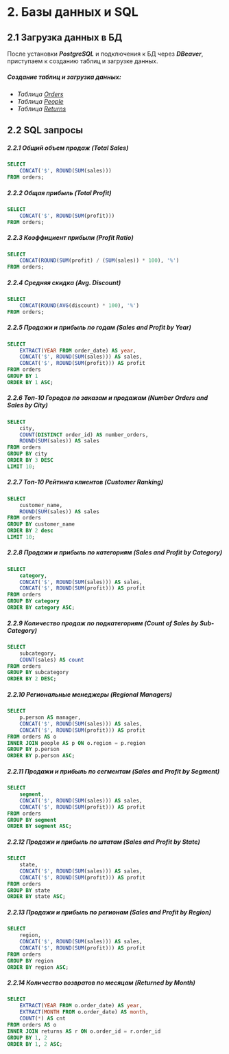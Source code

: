 # 2. Базы данных и SQL
## 2.1 Загрузка данных в БД
После установки ***PostgreSQL*** и подключения к БД через ***DBeaver***, приступаем к созданию таблиц и загрузке данных.
##### Создание таблиц и загрузка данных:
- _Таблица [Orders](https://github.com/adrianhel/datalearn/raw/main/DE-101/Module2/data/orders.sql)_
- _Таблица [People](https://github.com/adrianhel/datalearn/raw/main/DE-101/Module2/data/people.sql)_
- _Таблица [Returns](https://github.com/adrianhel/datalearn/raw/main/DE-101/Module2/data/returns.sql)_

## 2.2 SQL запросы
##### 2.2.1 Общий объем продаж (Total Sales)

```sql
SELECT 
	CONCAT('$', ROUND(SUM(sales)))
FROM orders;
  ```
  
##### 2.2.2 Общая прибыль (Total Profit)

```sql
SELECT 
	CONCAT('$', ROUND(SUM(profit)))
FROM orders;
```

##### 2.2.3 Коэффициент прибыли (Profit Ratio)

```sql
SELECT 
	CONCAT(ROUND(SUM(profit) / (SUM(sales)) * 100), '%')
FROM orders;
```

##### 2.2.4 Средняя скидка (Avg. Discount)

```sql
SELECT 
	CONCAT(ROUND(AVG(discount) * 100), '%')
FROM orders;
```

##### 2.2.5 Продажи и прибыль по годам (Sales and Profit by Year)

```sql
SELECT 
	EXTRACT(YEAR FROM order_date) AS year,
	CONCAT('$', ROUND(SUM(sales))) AS sales,
	CONCAT('$', ROUND(SUM(profit))) AS profit
FROM orders
GROUP BY 1
ORDER BY 1 ASC;
```

##### 2.2.6 Топ-10 Городов по заказам и продажам (Number Orders and Sales by City)

```sql
SELECT 
	city,
	COUNT(DISTINCT order_id) AS number_orders,
	ROUND(SUM(sales)) AS sales
FROM orders
GROUP BY city
ORDER BY 3 DESC
LIMIT 10;
```

##### 2.2.7 Топ-10 Рейтинга клиентов (Customer Ranking)

```sql
SELECT 
	customer_name,
	ROUND(SUM(sales)) AS sales
FROM orders
GROUP BY customer_name
ORDER BY 2 desc
LIMIT 10;
```

##### 2.2.8 Продажи и прибыль по категориям (Sales and Profit by Category)

```sql
SELECT
	category,
	CONCAT('$', ROUND(SUM(sales))) AS sales,
	CONCAT('$', ROUND(SUM(profit))) AS profit
FROM orders
GROUP BY category
ORDER BY category ASC;
```

##### 2.2.9 Количество продаж по подкатегориям (Count of Sales by Sub-Category)

```sql
SELECT
	subcategory,
	COUNT(sales) AS count
FROM orders
GROUP BY subcategory
ORDER BY 2 DESC;
```

##### 2.2.10 Региональные менеджеры (Regional Managers)

```sql
SELECT 
	p.person AS manager,
	CONCAT('$', ROUND(SUM(sales))) AS sales,
	CONCAT('$', ROUND(SUM(profit))) AS profit
FROM orders AS o
INNER JOIN people AS p ON o.region = p.region
GROUP BY p.person
ORDER BY p.person ASC;
```

##### 2.2.11 Продажи и прибыль по сегментам (Sales and Profit by Segment)

```sql
SELECT 
	segment,
	CONCAT('$', ROUND(SUM(sales))) AS sales,
	CONCAT('$', ROUND(SUM(profit))) AS profit
FROM orders
GROUP BY segment
ORDER BY segment ASC;
```

##### 2.2.12 Продажи и прибыль по штатам (Sales and Profit by State)

```sql
SELECT 
	state,
	CONCAT('$', ROUND(SUM(sales))) AS sales,
	CONCAT('$', ROUND(SUM(profit))) AS profit
FROM orders
GROUP BY state
ORDER BY state ASC;
```

##### 2.2.13 Продажи и прибыль по регионам (Sales and Profit by Region)

```sql
SELECT 
	region,
	CONCAT('$', ROUND(SUM(sales))) AS sales,
	CONCAT('$', ROUND(SUM(profit))) AS profit
FROM orders
GROUP BY region
ORDER BY region ASC;
```

##### 2.2.14 Количество возвратов по месяцам (Returned by Month)

```sql
SELECT	
	EXTRACT(YEAR FROM o.order_date) AS year,
	EXTRACT(MONTH FROM o.order_date) AS month,
	COUNT(*) AS cnt
FROM orders AS o
INNER JOIN returns AS r ON o.order_id = r.order_id
GROUP BY 1, 2
ORDER BY 1, 2 ASC;
```

